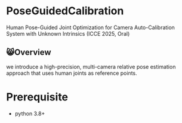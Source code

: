 # PoseGuidedCalibration
Human Pose-Guided Joint Optimization for Camera Auto-Calibration System with Unknown Intrinsics (ICCE 2025, Oral)

## 😸Overview
we introduce a high-precision, multi-camera relative pose estimation approach that uses human joints as reference points.

# Prerequisite 
- python 3.8+

